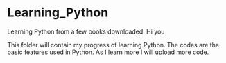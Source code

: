 # Learning_Python
Learning Python from a few books downloaded. 
Hi you

This folder will contain my progress of learning Python.
The codes are the basic features used in Python.
As I learn more I will upload more code.
